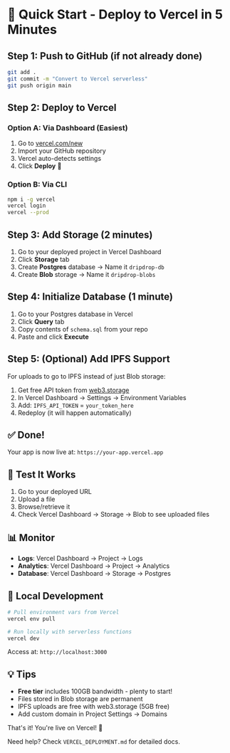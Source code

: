 # 🚀 Quick Start - Deploy to Vercel in 5 Minutes

## Step 1: Push to GitHub (if not already done)

```bash
git add .
git commit -m "Convert to Vercel serverless"
git push origin main
```

## Step 2: Deploy to Vercel

### Option A: Via Dashboard (Easiest)
1. Go to [vercel.com/new](https://vercel.com/new)
2. Import your GitHub repository
3. Vercel auto-detects settings
4. Click **Deploy** 🎉

### Option B: Via CLI
```bash
npm i -g vercel
vercel login
vercel --prod
```

## Step 3: Add Storage (2 minutes)

1. Go to your deployed project in Vercel Dashboard
2. Click **Storage** tab
3. Create **Postgres** database → Name it `dripdrop-db`
4. Create **Blob** storage → Name it `dripdrop-blobs`

## Step 4: Initialize Database (1 minute)

1. Go to your Postgres database in Vercel
2. Click **Query** tab
3. Copy contents of `schema.sql` from your repo
4. Paste and click **Execute**

## Step 5: (Optional) Add IPFS Support

For uploads to go to IPFS instead of just Blob storage:

1. Get free API token from [web3.storage](https://web3.storage)
2. In Vercel Dashboard → Settings → Environment Variables
3. Add: `IPFS_API_TOKEN` = `your_token_here`
4. Redeploy (it will happen automatically)

## ✅ Done!

Your app is now live at: `https://your-app.vercel.app`

## 🧪 Test It Works

1. Go to your deployed URL
2. Upload a file
3. Browse/retrieve it
4. Check Vercel Dashboard → Storage → Blob to see uploaded files

## 📊 Monitor

- **Logs**: Vercel Dashboard → Project → Logs
- **Analytics**: Vercel Dashboard → Project → Analytics
- **Database**: Vercel Dashboard → Storage → Postgres

## 🔧 Local Development

```bash
# Pull environment vars from Vercel
vercel env pull

# Run locally with serverless functions
vercel dev
```

Access at: `http://localhost:3000`

## 💡 Tips

- **Free tier** includes 100GB bandwidth - plenty to start!
- Files stored in Blob storage are permanent
- IPFS uploads are free with web3.storage (5GB free)
- Add custom domain in Project Settings → Domains

That's it! You're live on Vercel! 🎉

Need help? Check `VERCEL_DEPLOYMENT.md` for detailed docs.
